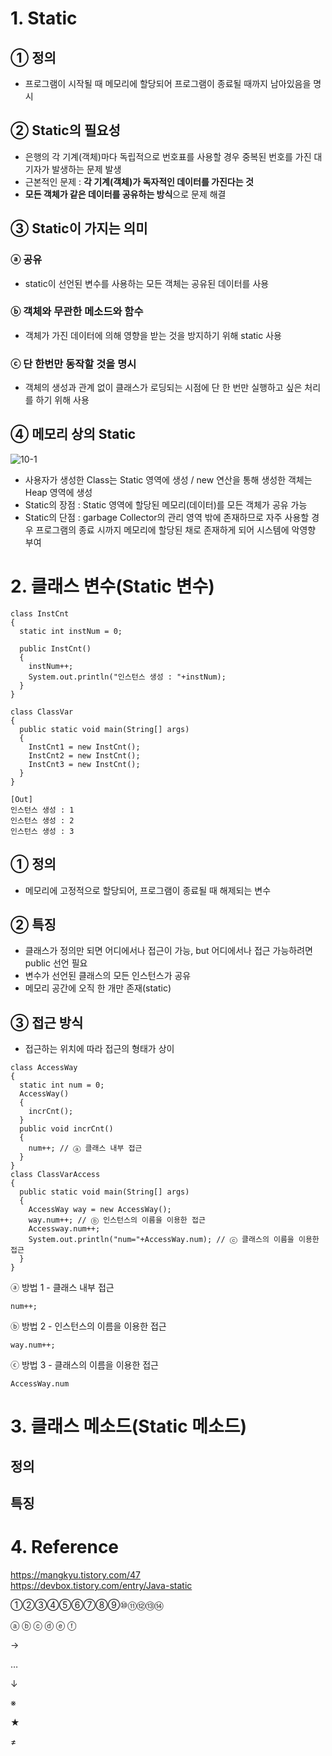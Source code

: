 # 1. Static  
## ① 정의
- 프로그램이 시작될 때 메모리에 할당되어 프로그램이 종료될 때까지 남아있음을 명시  

## ② Static의 필요성  
- 은행의 각 기계(객체)마다 독립적으로 번호표를 사용할 경우 중복된 번호를 가진 대기자가 발생하는 문제 발생  
- 근본적인 문제 : **각 기계(객체)가 독자적인 데이터를 가진다는 것**  
- **모든 객체가 같은 데이터를 공유하는 방식**으로 문제 해결  

## ③ Static이 가지는 의미
### ⓐ 공유  
- static이 선언된 변수를 사용하는 모든 객체는 공유된 데이터를 사용  
### ⓑ 객체와 무관한 메소드와 함수  
- 객체가 가진 데이터에 의해 영향을 받는 것을 방지하기 위해 static 사용  
### ⓒ 단 한번만 동작할 것을 명시
- 객체의 생성과 관계 없이 클래스가 로딩되는 시점에 단 한 번만 실행하고 싶은 처리를 하기 위해 사용  

## ④ 메모리 상의 Static  
![10-1](https://user-images.githubusercontent.com/48504392/68106870-5320a800-ff26-11e9-8866-61b346feba5d.jpg)  
- 사용자가 생성한 Class는 Static 영역에 생성 / new 연산을 통해 생성한 객체는 Heap 영역에 생성  
- Static의 장점 : Static 영역에 할당된 메모리(데이터)를 모든 객체가 공유 가능
- Static의 단점 : garbage Collector의 관리 영역 밖에 존재하므로 자주 사용할 경우 프로그램의 종료 시까지 메모리에 할당된 채로 존재하게 되어 시스템에 악영향 부여  

# 2. 클래스 변수(Static 변수)
~~~
class InstCnt
{
  static int instNum = 0;
  
  public InstCnt()
  {
    instNum++;
    System.out.println("인스턴스 생성 : "+instNum);
  }
}

class ClassVar
{
  public static void main(String[] args)
  {
    InstCnt1 = new InstCnt();
    InstCnt2 = new InstCnt();
    InstCnt3 = new InstCnt();
  }
}
~~~  
~~~
[Out]
인스턴스 생성 : 1
인스턴스 생성 : 2
인스턴스 생성 : 3
~~~  
## ① 정의  
- 메모리에 고정적으로 할당되어, 프로그램이 종료될 때 해제되는 변수  
## ② 특징  
- 클래스가 정의만 되면 어디에서나 접근이 가능, but 어디에서나 접근 가능하려면 public 선언 필요  
- 변수가 선언된 클래스의 모든 인스턴스가 공유  
- 메모리 공간에 오직 한 개만 존재(static)  
## ③ 접근 방식  
- 접근하는 위치에 따라 접근의 형태가 상이  
~~~
class AccessWay
{
  static int num = 0;
  AccessWay()
  {
    incrCnt();
  }
  public void incrCnt() 
  {
    num++; // ⓐ 클래스 내부 접근
  }
}
class ClassVarAccess
{
  public static void main(String[] args)
  {
    AccessWay way = new AccessWay();
    way.num++; // ⓑ 인스턴스의 이름을 이용한 접근
    Accessway.num++;
    System.out.println("num="+AccessWay.num); // ⓒ 클래스의 이름을 이용한 접근 
  }
}
~~~  
ⓐ 방법 1 - 클래스 내부 접근  
~~~
num++;
~~~  
ⓑ 방법 2 - 인스턴스의 이름을 이용한 접근  
~~~
way.num++;
~~~  
ⓒ 방법 3 - 클래스의 이름을 이용한 접근  
~~~
AccessWay.num
~~~  
# 3. 클래스 메소드(Static 메소드)
## 정의  
## 특징  
# 4. Reference
https://mangkyu.tistory.com/47  
https://devbox.tistory.com/entry/Java-static  

①②③④⑤⑥⑦⑧⑨⑩⑪⑫⑬⑭

ⓐ 
ⓑ 
ⓒ 
ⓓ 
ⓔ 
ⓕ 

→

…

↓

※

★

≠
